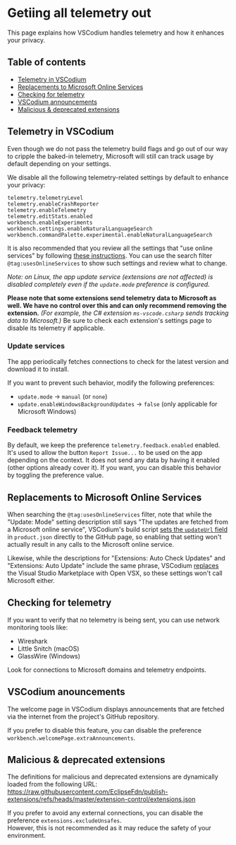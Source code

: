 <!-- order: 10 -->

# Getiing all telemetry out

This page explains how VSCodium handles telemetry and how it enhances your privacy.

## Table of contents

- [Telemetry in VSCodium](#telemetry)
- [Replacements to Microsoft Online Services](#replacements)
- [Checking for telemetry](#checking)
- [VSCodium announcements](#announcements)
- [Malicious & deprecated extensions](#malicious-extensions)

## <a id="telemetry"></a>Telemetry in VSCodium

Even though we do not pass the telemetry build flags and go out of our way to cripple the baked-in telemetry, Microsoft will still can track usage by default depending on your settings.

We disable all the following telemetry-related settings by default to enhance your privacy:
```
telemetry.telemetryLevel
telemetry.enableCrashReporter
telemetry.enableTelemetry
telemetry.editStats.enabled
workbench.enableExperiments
workbench.settings.enableNaturalLanguageSearch
workbench.commandPalette.experimental.enableNaturalLanguageSearch
```
It is also recommended that you review all the settings that "use online services" by following [these instructions](https://code.visualstudio.com/docs/getstarted/telemetry#_managing-online-services). You can use the search filter `@tag:usesOnlineServices` to show such settings and review what to change.

*Note: on Linux, the app update service (extensions are not affected) is disabled completely even if the `update.mode` preference is configured.*

__Please note that some extensions send telemetry data to Microsoft as well. We have no control over this and can only recommend removing the extension.__ _(For example, the C# extension `ms-vscode.csharp` sends tracking data to Microsoft.)_ Be sure to check each extension's settings page to disable its telemetry if applicable.

### Update services
The app periodically fetches connections to check for the latest version and download it to install.

If you want to prevent such behavior, modify the following preferences:
- `update.mode` -> `manual` (or `none`)
- `update.enableWindowsBackgroundUpdates` -> `false` (only applicable for Microsoft Windows)

### Feedback telemetry
By default, we keep the preference `telemetry.feedback.enabled` enabled. It's used to allow the button `Report Issue...` to be used on the app depending on the context. It does not send any data by having it enabled (other options already cover it). If you want, you can disable this behavior by toggling the preference value.

## <a id="replacements"></a>Replacements to Microsoft Online Services

When searching the `@tag:usesOnlineServices` filter, note that while the "Update: Mode" setting description still says "The updates are fetched from a Microsoft online service", VSCodium's build script [sets the `updateUrl` field](https://github.com/VSCodium/vscodium/blob/8cc366bb76d6c0ddb64374f9530b42094646a660/prepare_vscode.sh#L132-L133) in `product.json` directly to the GitHub page, so enabling that setting won't actually result in any calls to the Microsoft online service.

Likewise, while the descriptions for "Extensions: Auto Check Updates" and "Extensions: Auto Update" include the same phrase, VSCodium [replaces](https://github.com/VSCodium/vscodium/blob/8cc366bb76d6c0ddb64374f9530b42094646a660/prepare_vscode.sh#L119) the Visual Studio Marketplace with Open VSX, so these settings won't call Microsoft either.

## <a id="checking"></a>Checking for telemetry

If you want to verify that no telemetry is being sent, you can use network monitoring tools like:

- Wireshark
- Little Snitch (macOS)
- GlassWire (Windows)

Look for connections to Microsoft domains and telemetry endpoints.

## <a id="announcements"></a>VSCodium anouncements

The welcome page in VSCodium displays announcements that are fetched via the internet from the project's GitHub repository.

If you prefer to disable this feature, you can disable the preference `workbench.welcomePage.extraAnnouncements`.

## <a id="malicious-extensions"></a>Malicious & deprecated extensions

The definitions for malicious and deprecated extensions are dynamically loaded from the following URL:
https://raw.githubusercontent.com/EclipseFdn/publish-extensions/refs/heads/master/extension-control/extensions.json

If you prefer to avoid any external connections, you can disable the preference `extensions.excludeUnsafes`.  
However, this is not recommended as it may reduce the safety of your environment.
